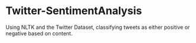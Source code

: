 # Twitter-SentimentAnalysis

Using NLTK and the Twitter Dataset, classifying tweets as either positive or negative based on content.
